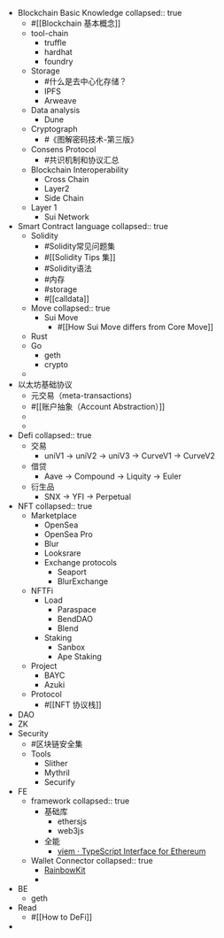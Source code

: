 - Blockchain Basic Knowledge
  collapsed:: true
	- #[[Blockchain 基本概念]]
	- tool-chain
		- truffle
		- hardhat
		- foundry
	- Storage
		- #什么是去中心化存储？
		- IPFS
		- Arweave
	- Data analysis
		- Dune
	- Cryptograph
		- #《图解密码技术-第三版》
	- Consens Protocol
		- #共识机制和协议汇总
	- Blockchain Interoperability
		- Cross Chain
		- Layer2
		- Side Chain
	- Layer 1
		- Sui Network
- Smart Contract language
  collapsed:: true
	- Solidity
		- #Solidity常见问题集
		- #[[Solidity Tips 集]]
		- #Solidity语法
		- #内存
		- #storage
		- #[[calldata]]
	- Move
	  collapsed:: true
		- Sui Move
			- #[[How Sui Move differs from Core Move]]
	- Rust
	- Go
		- geth
		- crypto
	-
- 以太坊基础协议
	- 元交易（meta-transactions)
	- #[[账户抽象（Account Abstraction）]]
	-
	-
- Defi
  collapsed:: true
	- 交易
		- uniV1 -> uniV2 -> uniV3 -> CurveV1 -> CurveV2
	- 借贷
		- Aave -> Compound -> Liquity -> Euler
	- 衍生品
		- SNX -> YFI -> Perpetual
- NFT
  collapsed:: true
	- Marketplace
		- OpenSea
		- OpenSea Pro
		- Blur
		- Looksrare
		- Exchange protocols
			- Seaport
			- BlurExchange
	- NFTFi
		- Load
			- Paraspace
			- BendDAO
			- Blend
		- Staking
			- Sanbox
			- Ape Staking
	- Project
		- BAYC
		- Azuki
	- Protocol
		- #[[NFT 协议栈]]
- DAO
- ZK
- Security
	- #区块链安全集
	- Tools
		- Slither
		- Mythril
		- Securify
- FE
	- framework
	  collapsed:: true
		- 基础库
			- ethersjs
			- web3js
		- 全能
			- [viem · TypeScript Interface for Ethereum](https://viem.sh/)
	- Wallet Connector
	  collapsed:: true
		- [RainbowKit](https://www.rainbowkit.com/zh-CN)
		-
- BE
	- geth
- Read
	- #[[How to DeFi]]
-